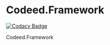 # Codeed.Framework
[![Codacy Badge](https://app.codacy.com/project/badge/Grade/75bd75fc9b6f48bdad6f135b59dfdc1d)](https://www.codacy.com/gh/Grupo-IDA/Codeed.Framework/dashboard?utm_source=github.com&amp;utm_medium=referral&amp;utm_content=Grupo-IDA/Codeed.Framework&amp;utm_campaign=Badge_Grade)

Codeed.Framework
